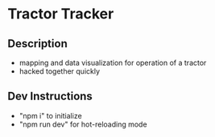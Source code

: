 # Tractor Tracker

## Description

- mapping and data visualization for operation of a tractor
- hacked together quickly

## Dev Instructions

- "npm i" to initialize
- "npm run dev" for hot-reloading mode
